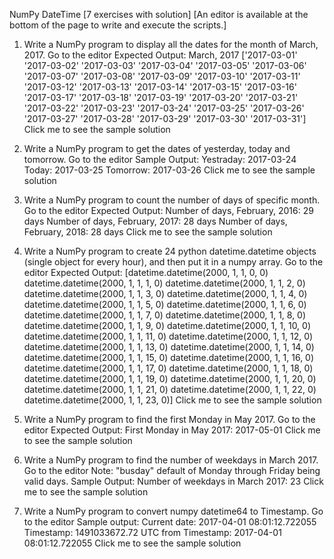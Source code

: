 NumPy DateTime [7 exercises with solution]
[An editor is available at the bottom of the page to write and execute the scripts.]

1. Write a NumPy program to display all the dates for the month of March, 2017. Go to the editor
Expected Output:
March, 2017 
['2017-03-01' '2017-03-02' '2017-03-03' '2017-03-04' '2017-03-05'
'2017-03-06' '2017-03-07' '2017-03-08' '2017-03-09' '2017-03-10' 
'2017-03-11' '2017-03-12' '2017-03-13' '2017-03-14' '2017-03-15'
'2017-03-16' '2017-03-17' '2017-03-18' '2017-03-19' '2017-03-20'
'2017-03-21' '2017-03-22' '2017-03-23' '2017-03-24' '2017-03-25'
'2017-03-26' '2017-03-27' '2017-03-28' '2017-03-29' '2017-03-30'
'2017-03-31'] 
Click me to see the sample solution

2. Write a NumPy program to get the dates of yesterday, today and tomorrow. Go to the editor 
Sample Output:
Yestraday: 2017-03-24
Today: 2017-03-25 
Tomorrow: 2017-03-26
Click me to see the sample solution

3. Write a NumPy program to count the number of days of specific month. Go to the editor 
Expected Output:
Number of days, February, 2016:
29 days 
Number of days, February, 2017:
28 days 
Number of days, February, 2018:
28 days
Click me to see the sample solution

4. Write a NumPy program to create 24 python datetime.datetime objects (single object for every hour), and then put it in a numpy array. Go to the editor 
Expected Output:
[datetime.datetime(2000, 1, 1, 0, 0) datetime.datetime(2000, 1, 1, 1, 0)
datetime.datetime(2000, 1, 1, 2, 0) datetime.datetime(2000, 1, 1, 3, 0)
datetime.datetime(2000, 1, 1, 4, 0) datetime.datetime(2000, 1, 1, 5, 0)
datetime.datetime(2000, 1, 1, 6, 0) datetime.datetime(2000, 1, 1, 7, 0)
datetime.datetime(2000, 1, 1, 8, 0) datetime.datetime(2000, 1, 1, 9, 0)
datetime.datetime(2000, 1, 1, 10, 0) datetime.datetime(2000, 1, 1, 11, 0)
datetime.datetime(2000, 1, 1, 12, 0) datetime.datetime(2000, 1, 1, 13, 0)
datetime.datetime(2000, 1, 1, 14, 0) datetime.datetime(2000, 1, 1, 15, 0)
datetime.datetime(2000, 1, 1, 16, 0) datetime.datetime(2000, 1, 1, 17, 0)
datetime.datetime(2000, 1, 1, 18, 0) datetime.datetime(2000, 1, 1, 19, 0)
datetime.datetime(2000, 1, 1, 20, 0) datetime.datetime(2000, 1, 1, 21, 0)
datetime.datetime(2000, 1, 1, 22, 0) datetime.datetime(2000, 1, 1, 23, 0)] 
Click me to see the sample solution

5. Write a NumPy program to find the first Monday in May 2017. Go to the editor 
Expected Output:
First Monday in May 2017:
2017-05-01 
Click me to see the sample solution

6. Write a NumPy program to find the number of weekdays in March 2017. Go to the editor 
Note: "busday" default of Monday through Friday being valid days.
Sample Output:
Number of weekdays in March 2017:
23
Click me to see the sample solution

7. Write a NumPy program to convert numpy datetime64 to Timestamp. Go to the editor 
Sample output:
Current date: 
2017-04-01 08:01:12.722055
Timestamp: 
1491033672.72 
UTC from Timestamp: 
2017-04-01 08:01:12.722055 
Click me to see the sample solution
